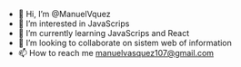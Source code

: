 - 👋 Hi, I’m @ManuelVquez
- 👀 I’m interested in JavaScrips
- 🌱 I’m currently learning JavaScrips and React
- 💞️ I’m looking to collaborate on sistem web of information
- 📫 How to reach me manuelvasquez107@gmail.com

<!---
ManuelVquez/ManuelVquez is a ✨ special ✨ repository because its `README.md` (this file) appears on your GitHub profile.
You can click the Preview link to take a look at your changes.
--->
